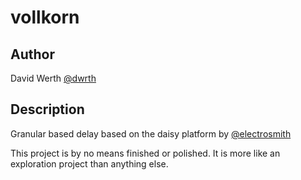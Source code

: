 # vollkorn

## Author

David Werth [@dwrth](https://github.com/dwrth)

## Description

Granular based delay based on the daisy platform by [@electrosmith](https://github.com/electro-smith)

This project is by no means finished or polished. It is more like an exploration project than anything else.

